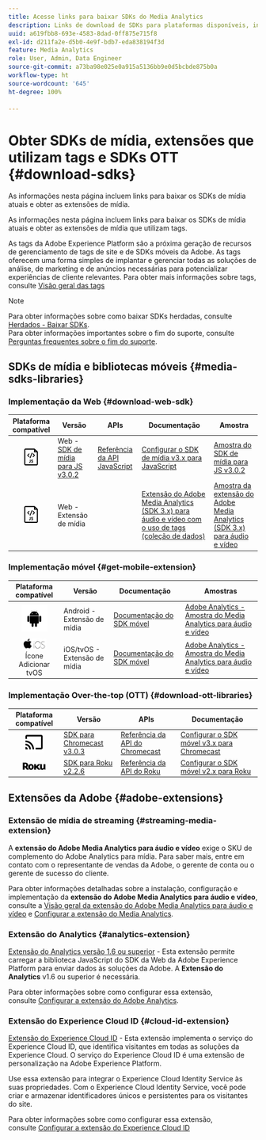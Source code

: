 ```yaml
---
title: Acesse links para baixar SDKs do Media Analytics
description: Links de download de SDKs para plataformas disponíveis, incluindo Android, iOS, JavaScript, Chromecast e Roku.
uuid: a619fbb8-693e-4583-8dad-0ff875e715f8
exl-id: d211fa2e-d5b0-4e9f-bdb7-eda838194f3d
feature: Media Analytics
role: User, Admin, Data Engineer
source-git-commit: a73ba98e025e0a915a5136bb9e0d5bcbde875b0a
workflow-type: ht
source-wordcount: '645'
ht-degree: 100%

---
```


# Obter SDKs de mídia, extensões que utilizam tags e SDKs OTT {#download-sdks}

As informações nesta página incluem links para baixar os SDKs de mídia atuais e obter as extensões de mídia.

As informações nesta página incluem links para baixar os SDKs de mídia atuais e obter as extensões de mídia que utilizam tags.

As tags da Adobe Experience Platform são a próxima geração de recursos de gerenciamento de tags de site e de SDKs móveis da Adobe. As tags oferecem uma forma simples de implantar e gerenciar todas as soluções de análise, de marketing e de anúncios necessárias para potencializar experiências de cliente relevantes. Para obter mais informações sobre tags, consulte [Visão geral das tags](https://experienceleague.adobe.com/docs/platform-learn/data-collection/overview.html?lang=pt-BR)


>[!NOTE]
>
>Para obter informações sobre como baixar SDKs herdadas, consulte [Herdados - Baixar SDKs](/help/legacy/legacy-download-sdks.md).<br>
>Para obter informações importantes sobre o fim do suporte, consulte [Perguntas frequentes sobre o fim do suporte](/help/additional-resources/end-of-support-faqs.md).

## SDKs de mídia e bibliotecas móveis {#media-sdks-libraries}

### Implementação da Web {#download-web-sdk}

| Plataforma compatível | Versão |  APIs   |  Documentação  |  Amostra  |
|:---:|---|---|---|---|
| ![Ícone do JavaScript](assets/javascript-icon.png) | Web - [SDK de mídia para JS v3.0.2](https://github.com/Adobe-Marketing-Cloud/media-sdks/releases/tag/js-v3.0.2) | [Referência da API JavaScript](https://adobe-marketing-cloud.github.io/media-sdks/reference/javascript_3x/index.html) | [Configurar o SDK de mídia v3.x para JavaScript](/help/implementation/media-sdk/setup/web-implementation.md) | [Amostra do SDK de mídia para JS v3.0.2](https://github.com/Adobe-Marketing-Cloud/media-sdks/tree/master/sdks/js/3.x) |
| ![Ícone do JavaScript](assets/javascript-icon.png) | Web - Extensão de mídia |  | [Extensão do Adobe Media Analytics (SDK 3.x) para áudio e vídeo com o uso de tags (coleção de dados)](https://experienceleague.adobe.com/docs/experience-platform/tags/extensions/adobe/media-analytics-3x/overview.html?lang=pt-BR) | [Amostra da extensão do Adobe Media Analytics (SDK 3.x) para áudio e vídeo](https://github.com/Adobe-Marketing-Cloud/media-sdks/tree/master/samples/launch/js/3.x) |

### Implementação móvel {#get-mobile-extension}

| Plataforma compatível | Versão |  Documentação   |  Amostras |
|:---:|---|---|---|
| ![Ícone do Android](assets/android-icon.png) | Android - Extensão de mídia | [Documentação do SDK móvel](https://developer.adobe.com/client-sdks/documentation/) | [Adobe Analytics - Amostra do Media Analytics para áudio e vídeo](https://github.com/Adobe-Marketing-Cloud/media-sdks/tree/master/samples/launch/mobile/android) |
| ![Ícone do Apple iOS ](assets/ios-icon.png)<br> Ícone Adicionar tvOS | iOS/tvOS - Extensão de mídia | [Documentação do SDK móvel](https://developer.adobe.com/client-sdks/documentation/) | [Adobe Analytics - Amostra do Media Analytics para áudio e vídeo](https://github.com/adobe/aepsdk-media-ios/tree/main/TestApp) |

### Implementação Over-the-top (OTT) {#download-ott-libraries}

| Plataforma compatível | Versão |  APIs   |  Documentação  |
|:---:|---|---|---|
| ![Ícone do Chromecast](assets/chromecast-icon.png) | [SDK para Chromecast v3.0.3](https://github.com/Adobe-Marketing-Cloud/media-sdks/releases/tag/chromecast-v3.0.3) | [Referência da API do Chromecast](https://adobe-marketing-cloud.github.io/media-sdks/reference/chromecast/) | [Configurar o SDK móvel v3.x para Chromecast](/help/implementation/media-sdk/setup/set-up-chromecast.md) |
| ![Ícone do Roku](assets/roku-icon.png) | [SDK para Roku v2.2.6](https://github.com/Adobe-Marketing-Cloud/media-sdks/releases/tag/roku-v2.2.6) | [Referência da API do Roku](/help/implementation/media-sdk/setup/set-up-roku.md) | [Configurar o SDK móvel v2.x para Roku](/help/implementation/media-sdk/setup/set-up-roku.md) |

## Extensões da Adobe {#adobe-extensions}

### Extensão de mídia de streaming {#streaming-media-extension}

A **extensão do Adobe Media Analytics para áudio e vídeo** exige o SKU de complemento do Adobe Analytics para mídia. Para saber mais, entre em contato com o representante de vendas da Adobe, o gerente de conta ou o gerente de sucesso do cliente.

Para obter informações detalhadas sobre a instalação, configuração e implementação da **extensão do Adobe Media Analytics para áudio e vídeo**, consulte a [Visão geral da extensão do Adobe Media Analytics para áudio e vídeo](https://experienceleague.adobe.com/docs/experience-platform/tags/extensions/adobe/media-analytics/overview.html?lang=pt-BR) e [Configurar a extensão do Media Analytics](https://aep-sdks.gitbook.io/docs/using-mobile-extensions/adobe-media-analytics#configure-the-media-analytics-extension).

### Extensão do Analytics {#analytics-extension}

[Extensão do Analytics versão 1.6 ou superior](https://experienceleague.adobe.com/docs/experience-platform/tags/extensions/adobe/analytics/overview.html?lang=pt-BR) - Esta extensão permite carregar a biblioteca JavaScript do SDK da Web da Adobe Experience Platform para enviar dados às soluções da Adobe. A **Extensão do Analytics** v1.6 ou superior é necessária.

Para obter informações sobre como configurar essa extensão, consulte [Configurar a extensão do Adobe Analytics](https://experienceleague.adobe.com/docs/experience-platform/tags/extensions/adobe/analytics/overview.html?lang=pt-BR).

### Extensão do Experience Cloud ID {#cloud-id-extension}

[Extensão do Experience Cloud ID](https://experienceleague.adobe.com/docs/experience-platform/tags/extensions/adobe/id-service/overview.html?lang=pt-BR) - Esta extensão implementa o serviço do Experience Cloud ID, que identifica visitantes em todas as soluções da Experience Cloud. O serviço do Experience Cloud ID é uma extensão de personalização na Adobe Experience Platform.

Use essa extensão para integrar o Experience Cloud Identity Service às suas propriedades. Com o Experience Cloud Identity Service, você pode criar e armazenar identificadores únicos e persistentes para os visitantes do site.

Para obter informações sobre como configurar essa extensão, consulte [Configurar a extensão do Experience Cloud ID](https://experienceleague.adobe.com/docs/experience-platform/tags/extensions/adobe/id-service/overview.html?lang=pt-BR)
